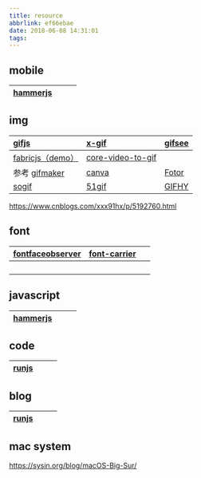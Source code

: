 ```yaml
---
title: resource
abbrlink: ef66ebae
date: 2018-06-08 14:31:01
tags:
---
```


## mobile
| <a href="https://hammerjs.github.io/">hammerjs</a> | &nbsp; | &nbsp; |
| :-- | :-- | :--- |


## img
| <a href="https://jnordberg.github.io/gif.js/">gifjs</a> |  <a href="https://github.com/geelen/x-gif">x-gif</a>  |  <a href="https://www.npmjs.com/package/gifsee">gifsee</a>  |
| :------- | :-------- | :--- |
| <a href="http://fabricjs.com/">fabricjs</a><a href="http://www.tattoofontmaker.com/tattoo-builder/">（demo）</a> | <a href="http://events.jackpu.com/core-video-to-gif/">core-video-to-gif</a> | &nbsp; |
| 参考 <a href="https://giphy.com/create/gifmaker">gifmaker</a> | <a href="https://www.canva.com/">canva</a> | <a href="https://www.fotor.com.cn">Fotor</a> |
| <a href="http://www.soogif.com/editor">sogif</a> |  <a href="http://www.51gif.com/gif/makeJ?mode=gif">51gif</a> | <a href="https://giphy.com/create/gifmaker">GIFHY</a> |

https://www.cnblogs.com/xxx91hx/p/5192760.html

## font
| <a href="https://github.com/bramstein/fontfaceobserver">fontfaceobserver</a> | <a href="https://github.com/purplebamboo/font-carrier">font-carrier</a> | &nbsp; |
| :--- | :--- | :--- |
| &nbsp; | &nbsp; | &nbsp; |

## javascript
| <a href="https://hammerjs.github.io/">hammerjs</a> | &nbsp; | &nbsp; |
| :-- | :-- | :--- |

## code
| <a href="http://runjs.cn/square">runjs</a> | &nbsp; | &nbsp; |
| :-- | :-- | :--- |

## blog
| <a href="http://runjs.cn/square">runjs</a> | &nbsp; | &nbsp; |
| :-- | :-- | :--- |

## mac system
https://sysin.org/blog/macOS-Big-Sur/